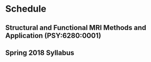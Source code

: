 # Schedule

## Structural and Functional MRI Methods and Application (PSY:6280:0001) <p align="center">
## Spring 2018 Syllabus <p align="center">
